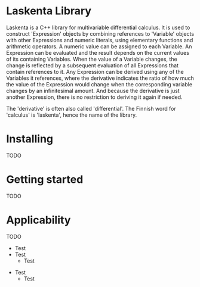 # Laskenta Library

Laskenta is a C++ library for multivariable differential calculus.  It is used to construct 'Expression' objects by combining references to 'Variable' objects with other Expressions and numeric literals, using elementary functions and arithmetic operators.  A numeric value can be assigned to each Variable.  An Expression can be evaluated and the result depends on the current values of its containing Variables.  When the value of a Variable changes, the change is reflected by a subsequent evaluation of all Expressions that contain references to it.  Any Expression can be derived using any of the Variables it references, where the derivative indicates the ratio of how much the value of the Expression would change when the corresponding variable changes by an infinitesimal amount.  And because the derivative is just another Expression, there is no restriction to deriving it again if needed.

The 'derivative' is often also called 'differential'.  The Finnish word for 'calculus' is 'laskenta', hence the name of the library.

# Installing
TODO

# Getting started
TODO

# Applicability
TODO
* Test
* Test
  * Test
- Test
  - Test
